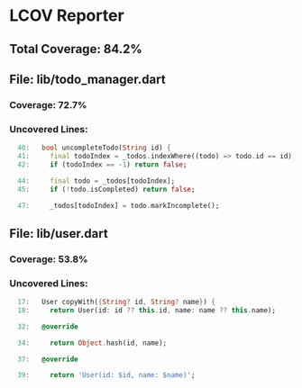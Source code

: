 # LCOV Reporter

## Total Coverage: 84.2%

## File: lib/todo_manager.dart

### Coverage: 72.7%

### Uncovered Lines:

```dart
  40:   bool uncompleteTodo(String id) {
  41:     final todoIndex = _todos.indexWhere((todo) => todo.id == id);
  42:     if (todoIndex == -1) return false;
```


```dart
  44:     final todo = _todos[todoIndex];
  45:     if (!todo.isCompleted) return false;
```


```dart
  47:     _todos[todoIndex] = todo.markIncomplete();
```


## File: lib/user.dart

### Coverage: 53.8%

### Uncovered Lines:

```dart
  17:   User copyWith({String? id, String? name}) {
  18:     return User(id: id ?? this.id, name: name ?? this.name);
```


```dart
  32:   @override
```


```dart
  34:     return Object.hash(id, name);
```


```dart
  37:   @override
```


```dart
  39:     return 'User(id: $id, name: $name)';
```
